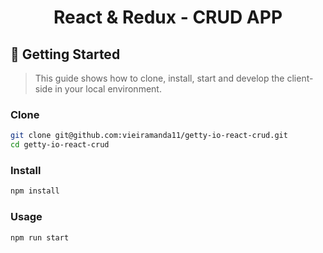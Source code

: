 <h1 align="center">React & Redux - CRUD APP</h1>

## 🚀 Getting Started

> This guide shows how to clone, install, start and develop the client-side in your local environment. 

### Clone

```sh
git clone git@github.com:vieiramanda11/getty-io-react-crud.git
cd getty-io-react-crud
```

### Install

```sh
npm install
```

### Usage

```sh
npm run start
```
